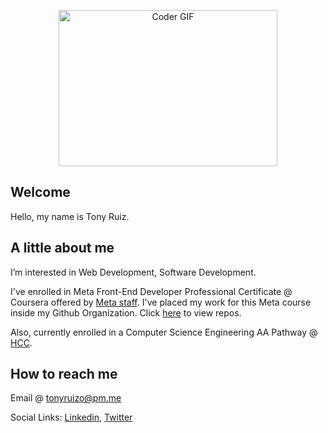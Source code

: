 <p align="center"><img alt="Coder GIF" height=250 width=350 src="https://camo.githubusercontent.com/c1dcb74cc1c1835b1d716f5051499a2814c683c806b15f04b0eba492863703e9/68747470733a2f2f63646e2e6472696262626c652e636f6d2f75736572732f3733303730332f73637265656e73686f74732f363538313234332f6176656e746f2e676966" />
</p>

## Welcome
<p>Hello, my name is Tony Ruiz.</p>

## A little about me
<p>I’m interested in Web Development, Software Development.</p>
<p>I've enrolled in Meta Front-End Developer Professional Certificate @ Coursera offered by <a href="https://www.coursera.org/professional-certificates/meta-front-end-developer#about">Meta staff</a>.  I've placed my work for this Meta course inside my Github Organization. Click <a href="https://github.com/tonyruizo-meta-coursera">here</a> to view repos.</p>
<p>Also, currently enrolled in a Computer Science Engineering AA Pathway @ <a href="https://www.hccfl.edu/">HCC</a>.</p>

## How to reach me
<p>Email @ <a href="mailto:tonyruizo@pm.me">tonyruizo@pm.me<a/></p>
<p>Social Links: <a href="https://www.linkedin.com/in/tonyruizo/">Linkedin<a/>, <a href="https://twitter.com/tonyruizo">Twitter<a/> 

